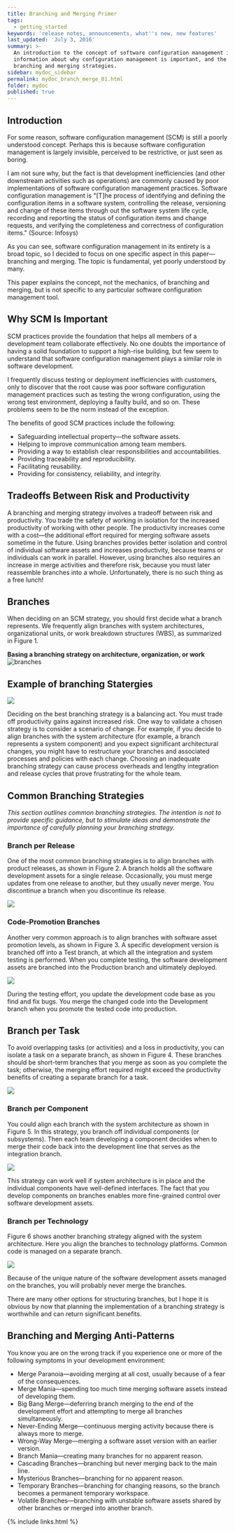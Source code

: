 ```yaml
---
title: Branching and Merging Primer
tags:
  - getting_started
keywords: 'release notes, announcements, what''s new, new features'
last_updated: 'July 3, 2016'
summary: >-
  An introduction to the concept of software configuration management including
  information about why configuration management is important, and the various
  branching and merging strategies.
sidebar: mydoc_sidebar
permalink: mydoc_branch_merge_01.html
folder: mydoc
published: true
---
```


## Introduction
For some reason, software configuration management (SCM) is still a poorly understood concept. Perhaps this is because software configuration management is largely invisible, perceived to be restrictive, or just seen as boring.

I am not sure why, but the fact is that development inefficiencies (and other downstream activities such as operations) are commonly caused by poor implementations of software configuration management practices.
Software configuration management is "[T]he process of identifying and defining the configuration items in a software system, controlling the release, versioning and change of these items through out the software system life cycle, recording and reporting the status of configuration items and change requests, and verifying the completeness and correctness of configuration items." (Source: Infosys)

As you can see, software configuration management in its entirety is a broad topic, so I decided to focus on one specific aspect in this paper—branching and merging. The topic is fundamental, yet poorly understood by many.

This paper explains the concept, not the mechanics, of branching and merging, but is not specific to any particular software configuration management tool.

## Why SCM Is Important
SCM practices provide the foundation that helps all members of a development team collaborate effectively. No one doubts the importance of having a solid foundation to support a high-rise building, but few seem to understand that software configuration management plays a similar role in software development.

I frequently discuss testing or deployment inefficiencies with customers, only to discover that the root cause was poor software configuration management practices such as testing the wrong configuration, using the wrong test environment, deploying a faulty build, and so on. These problems seem to be the norm instead of the exception.

The benefits of good SCM practices include the following:

- Safeguarding intellectual property—the software assets.
- Helping to improve communication among team members.
- Providing a way to establish clear responsibilities and accountabilities.
- Providing traceability and reproducibility.
- Facilitating reusability.
- Providing for consistency, reliability, and integrity.

## Tradeoffs Between Risk and Productivity

A branching and merging strategy involves a tradeoff between risk and productivity. You trade the safety of working in isolation for the increased productivity of working with other people. The productivity increases come with a cost—the additional effort required for merging software assets sometime in the future.
Using branches provides better isolation and control of individual software assets and increases productivity, because teams or individuals can work in parallel. However, using branches also requires an increase in merge activities and therefore risk, because you must later reassemble branches into a whole.
Unfortunately, there is no such thing as a free lunch!

## Branches
When deciding on an SCM strategy, you should first decide what a branch represents. We frequently align branches with system architectures, organizational units, or work breakdown structures (WBS), as summarized in Figure 1.

**Basing a branching strategy on architecture, organization, or work**
![branches]({{site.baseurl}}/mydoctheme/images/IC79488.gif)

## Example of branching Statergies

![]({{site.baseurl}}/mydoctheme/images/branch_types.png)

Deciding on the best branching strategy is a balancing act. You must trade off productivity gains against increased risk. One way to validate a chosen strategy is to consider a scenario of change. For example, if you decide to align branches with the system architecture (for example, a branch represents a system component) and you expect significant architectural changes, you might have to restructure your branches and associated processes and policies with each change. Choosing an inadequate branching strategy can cause process overheads and lengthy integration and release cycles that prove frustrating for the whole team.

## Common Branching Strategies
_This section outlines common branching strategies. The intention is not to provide specific guidance, but to stimulate ideas and demonstrate the importance of carefully planning your branching strategy._

### Branch per Release

One of the most common branching strategies is to align branches with product releases, as shown in Figure 2. A branch holds all the software development assets for a single release. Occasionally, you must merge updates from one release to another, but they usually never merge. You discontinue a branch when you discontinue its release.

![]({{site.baseurl}}/mydoctheme/images/branch-1.gif)

### Code-Promotion Branches
Another very common approach is to align branches with software asset promotion levels, as shown in Figure 3. A specific development version is branched off into a Test branch, at which all the integration and system testing is performed. When you complete testing, the software development assets are branched into the Production branch and ultimately deployed.

![]({{site.baseurl}}/mydoctheme/images/branch-2.gif)

During the testing effort, you update the development code base as you find and fix bugs. You merge the changed code into the Development branch when you promote the tested code into production.

## Branch per Task

To avoid overlapping tasks (or activities) and a loss in productivity, you can isolate a task on a separate branch, as shown in Figure 4. These branches should be short-term branches that you merge as soon as you complete the task; otherwise, the merging effort required might exceed the productivity benefits of creating a separate branch for a task.

![]({{site.baseurl}}/mydoctheme/images/branch-3.gif)

### Branch per Component
You could align each branch with the system architecture as shown in Figure 5. In this strategy, you branch off individual components (or subsystems). Then each team developing a component decides when to merge their code back into the development line that serves as the integration branch.

![]({{site.baseurl}}/mydoctheme/images/branch-4.gif)

This strategy can work well if system architecture is in place and the individual components have well-defined interfaces. The fact that you develop components on branches enables more fine-grained control over software development assets.

### Branch per Technology
Figure 6 shows another branching strategy aligned with the system architecture. Here you align the branches to technology platforms. Common code is managed on a separate branch.

![]({{site.baseurl}}/mydoctheme/images/branch-5.gif)

Because of the unique nature of the software development assets managed on the branches, you will probably never merge the branches.

There are many other options for structuring branches, but I hope it is obvious by now that planning the implementation of a branching strategy is worthwhile and can return significant benefits.

## Branching and Merging Anti-Patterns

You know you are on the wrong track if you experience one or more of the following symptoms in your development environment:

- Merge Paranoia—avoiding merging at all cost, usually because of a fear of the consequences.
- Merge Mania—spending too much time merging software assets instead of developing them.
- Big Bang Merge—deferring branch merging to the end of the development effort and attempting to merge all branches simultaneously.
- Never-Ending Merge—continuous merging activity because there is always more to merge.
- Wrong-Way Merge—merging a software asset version with an earlier version.
- Branch Mania—creating many branches for no apparent reason.
- Cascading Branches—branching but never merging back to the main line.
- Mysterious Branches—branching for no apparent reason.
- Temporary Branches—branching for changing reasons, so the branch becomes a permanent temporary workspace.
- Volatile Branches—branching with unstable software assets shared by other branches or merged into another branch.



{% include links.html %}
